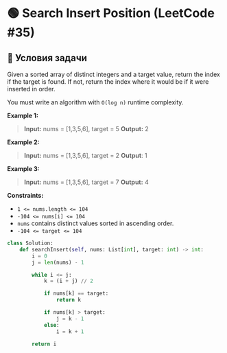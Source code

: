 # 🟢 Search Insert Position (LeetCode #35)

## 📌 Условия задачи

Given a sorted array of distinct integers and a target value, return the index if the target is found. If not, return the index where it would be if it were inserted in order.

You must write an algorithm with `O(log n)` runtime complexity.

 

**Example 1:**

> **Input:** nums = [1,3,5,6], target = 5
> **Output:** 2

**Example 2:**

> **Input:** nums = [1,3,5,6], target = 2
> **Output**: 1

**Example 3:**

> **Input:** nums = [1,3,5,6], target = 7
> **Output:** 4
 

**Constraints:**

- `1 <= nums.length <= 104`
- `-104 <= nums[i] <= 104`
- `nums` contains distinct values sorted in ascending order.
- `-104 <= target <= 104`

> 

```python
class Solution:
    def searchInsert(self, nums: List[int], target: int) -> int:
        i = 0
        j = len(nums) - 1

        while i <= j:
            k = (i + j) // 2

            if nums[k] == target:
                return k

            if nums[k] > target:
                j = k - 1
            else:
                i = k + 1

        return i
```